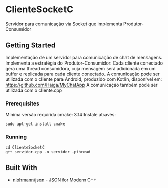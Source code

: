 # ClienteSocketC

Servidor para comunicação via Socket que implementa Produtor-Consumidor

## Getting Started

Implementação de um servidor para comunicação de chat de mensagens.
Implementa a estratégia do Produtor-Consumidor: Cada cliente conectado gera uma thread consumidora, cuja mensagem será adicionada em um buffer e replicada para cada cliente conectado.
A comunicação pode ser utilizada com o cliente para Android, produzido com Kotlin, disponível em:
https://github.com/Haiga/MyChatApp
A comunicação também pode ser utilizada com o cliente.cpp

### Prerequisites

Mínima versão requirida cmake: 3.14
Instale através:
```
sudo apt-get install cmake
```

### Running

```
cd ClienteSocketC
g++ servidor.cpp -o servidor -pthread
```

## Built With

* [nlohmann/json](https://github.com/nlohmann/json) - JSON for Modern C++
